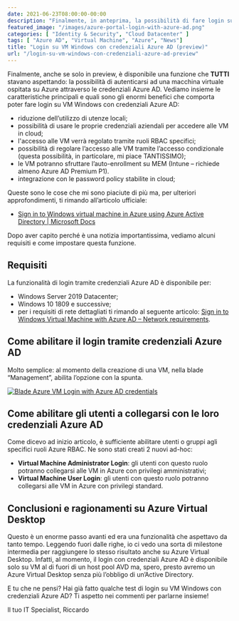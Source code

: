 ```yaml
---
date: 2021-06-23T08:00:00-00:00
description: "Finalmente, in anteprima, la possibilità di fare login su VM Windows con credenziali Azure AD. Analizziamone caratteristiche e benefici."
featured_image: "/images/azure-portal-login-with-azure-ad.png"
categories: [ "Identity & Security", "Cloud Datacenter" ]
tags: [ "Azure AD", "Virtual Machine", "Azure", "News"]
title: "Login su VM Windows con credenziali Azure AD (preview)"
url: "/login-su-vm-windows-con-credenziali-azure-ad-preview"
---
```

Finalmente, anche se solo in preview, è disponibile una funzione che **TUTTI** stavano aspettando: la possibilità di autenticarsi ad una macchina virtuale ospitata su Azure attraverso le credenziali Azure AD. Vediamo insieme le caratteristiche principali e quali sono gli enormi benefici che comporta poter fare login su VM Windows con credenziali Azure AD:
- riduzione dell’utilizzo di utenze locali;
- possibilità di usare le proprie credenziali aziendali per accedere alle VM in cloud;
- l'accesso alle VM verrà regolato tramite ruoli RBAC specifici;
- possibilità di regolare l’accesso alle VM tramite l’accesso condizionale (questa possibilità, in particolare, mi piace TANTISSIMO);
- le VM potranno sfruttare l’auto-enrollment su MEM (Intune – richiede almeno Azure AD Premium P1).
- integrazione con le password policy stabilite in cloud;

Queste sono le cose che mi sono piaciute di più ma, per ulteriori approfondimenti, ti rimando all’articolo ufficiale:
- [Sign in to Windows virtual machine in Azure using Azure Active Directory | Microsoft Docs](https://docs.microsoft.com/en-us/azure/active-directory/devices/howto-vm-sign-in-azure-ad-windows)

Dopo aver capito perché è una notizia importantissima, vediamo alcuni requisiti e come impostare questa funzione.

## Requisiti
La funzionalità di login tramite credenziali Azure AD è disponibile per:
- Windows Server 2019 Datacenter;
- Windows 10 1809 e successive;
- per i requisiti di rete dettagliati ti rimando al seguente articolo: [Sign in to Windows Virtual Machine with Azure AD – Network requirements](https://docs.microsoft.com/en-us/azure/active-directory/devices/howto-vm-sign-in-azure-ad-windows#network-requirements).

## Come abilitare il login tramite credenziali Azure AD
Molto semplice: al momento della creazione di una VM, nella blade “Management”, abilita l’opzione con la spunta.

[![Blade Azure VM Login with Azure AD credentials](/images/azure-portal-login-with-azure-ad.png)](/images/azure-portal-login-with-azure-ad.png)

## Come abilitare gli utenti a collegarsi con le loro credenziali Azure AD
Come dicevo ad inizio articolo, è sufficiente abilitare utenti o gruppi agli specifici ruoli Azure RBAC. Ne sono stati creati 2 nuovi ad-hoc:
- **Virtual Machine Administrator Login**: gli utenti con questo ruolo potranno collegarsi alle VM in Azure con privilegi amministrativi;
- **Virtual Machine User Login**: gli utenti con questo ruolo potranno collegarsi alle VM in Azure con privilegi standard.

## Conclusioni e ragionamenti su Azure Virtual Desktop
Questo è un enorme passo avanti ed era una funzionalità che aspettavo da tanto tempo. Leggendo fuori dalle righe, io ci vedo una sorta di milestone intermedia per raggiungere lo stesso risultato anche su Azure Virtual Desktop. Infatti, al momento, il login con credenziali Azure AD è disponibile solo su VM al di fuori di un host pool AVD ma, spero, presto avremo un Azure Virtual Desktop senza più l’obbligo di un’Active Directory.

E tu che ne pensi? Hai già fatto qualche test di login su VM Windows con credenziali Azure AD? Ti aspetto nei commenti per parlarne insieme!

Il tuo IT Specialist, Riccardo
